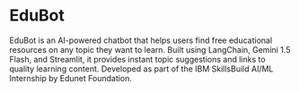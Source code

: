 # EduBot
EduBot is an AI-powered chatbot that helps users find free educational resources on any topic they want to learn. Built using LangChain, Gemini 1.5 Flash, and Streamlit, it provides instant topic suggestions and links to quality learning content. Developed as part of the IBM SkillsBuild AI/ML Internship by Edunet Foundation.
